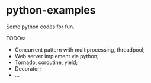 # python-examples
Some python codes for fun.

TODOs:

* Concurrent pattern with multiprocessing, threadpool;
* Web server implement via python;
* Tornado, coroutine, yield;
* Decorator;
* ...
